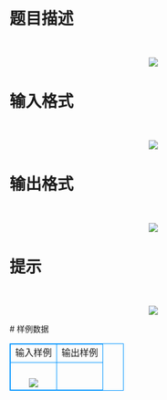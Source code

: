 # 

 
 # 题目描述 
<p>
<br><center><img src="/source/joyoi/tyvj-2829/img/aHR0cDovL3d3dy5qb3lvaS5jbi9wcm9ibGVtL3R5dmotMjgyOS9wcm9ibGVtc19pbWFnZXMvMzM2My9wZy5qcGc=.jpg"></img></center></p> 

 
 # 输入格式 
<p>
<br><center><img src="/source/joyoi/tyvj-2829/img/aHR0cDovL3d3dy5qb3lvaS5jbi9wcm9ibGVtL3R5dmotMjgyOS9wcm9ibGVtc19pbWFnZXMvMzM2My9wZzIuanBn.jpg"></img></center></p> 

 
 # 输出格式 
<p>
<br><center><img src="/source/joyoi/tyvj-2829/img/aHR0cDovL3d3dy5qb3lvaS5jbi9wcm9ibGVtL3R5dmotMjgyOS9wcm9ibGVtc19pbWFnZXMvMzM2My9wZzMuanBn.jpg"></img></center></p> 

 
 # 提示 
<p>
<br><center><img src="/source/joyoi/tyvj-2829/img/aHR0cDovL3d3dy5qb3lvaS5jbi9wcm9ibGVtL3R5dmotMjgyOS9wcm9ibGVtc19pbWFnZXMvMzM2My9wZzUuanBn.jpg"></img></center></p> 
# 样例数据
<style>
        table,table tr th, table tr td { border:1px solid #0094ff; }
        table { width: 200px; min-height: 25px; line-height: 25px; text-align: center; border-collapse: collapse;}   
    </style>
<table>
	<tr>
		<td>输入样例</td>
		<td>输出样例</td>
	</tr>
<tr><td><br><center><img src="/source/joyoi/tyvj-2829/img/aHR0cDovL3d3dy5qb3lvaS5jbi9wcm9ibGVtL3R5dmotMjgyOS9wcm9ibGVtc19pbWFnZXMvMzM2My9wZzQuanBn.jpg"></img></center></td><td></td></tr></table>
